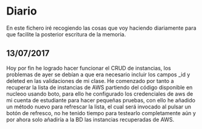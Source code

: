 # Diario
En este fichero iré recogiendo las cosas que voy haciendo diariamente para que facilite la posterior escritura de la memoria.

## 13/07/2017
Hoy por fin he logrado hacer funcionar el CRUD de instancias, los problemas de ayer se debían a que era necesario incluir los campos \_id y deleted en las validaciones de mi clase. He comenzado por tanto a recuperar la lista de instancias de AWS partiendo del código disponible en nucleoo usando boto, para ello he configurado los credenciales de aws de mi cuenta de estudiante para hacer pequeñas pruebas, con ello he añadido un método nuevo para refrescar la lista, el cual será invocado al pulsar un botón de refresco, no he tenido tiempo para testearlo completamente aún y por ahora solo añadiría a la BD las instancias recuperadas de AWS.
